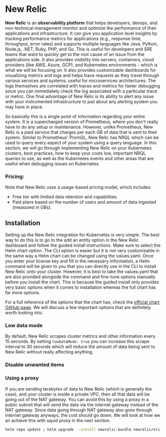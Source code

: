 # New Relic

**New Relic** is an **observability platform** that helps developers, devops, and non-technical management monitor and optimize the performance of their applications and infrastructure. It can give you application level insights by tracking performance metrics for applications (e.g., response time, throughput, error rates) and supports multiple languages like Java, Python, Node.js, .NET, Ruby, PHP, and Go. This is useful for developers and SRE teams that want to quickly get to the root cause of an issue from the applications side. It also provides visibility into servers, containers, cloud providers (like AWS, Azure, GCP), and Kubernetes environments - which is what we will be focusing on. It also provides customizable dashboards for visualizing metrics and logs and helps trace requests as they travel through various services and systems, useful for microservices architectures. The logs themselves are correlated with traces and metrics for faster debugging since you can immediately check the log associated with a particular trace or metric. One final advantage of New Relic is its ability to alert any issue with your instrumented infrastructure to just about any alerting system you may have in place.

So basically this is a single point of information regarding your entire system. It is a supercharged version of Prometheus, where you don't really have to do any setup or maintenance. However, unlike Prometheus, New Relic is a paid service that charges per each GB of data that is sent to their system. Similar to Prometheus' PromQL, New Relic has NRQL which can be used to query every aspect of your system using a query language. In this section, we will go through implementing New Relic on your Kubernetes clusters, best practices, how to keep your costs low, important NRQL queries to use, as well as the Kubernetes events and other areas that are useful when debugging issues on Kubernetes.

### Pricing:

Note that New Relic uses a usage-based pricing model, which includes:

* Free tier with limited data retention and capabilities.
* Paid plans based on the number of users and amount of data ingested (measured in GBs).

## Installation

Setting up the New Relic integration for Kubernetes is very simple. The best way to do this is to go to the add an entity option in the New Relic dashboard and follow the guided install instructions. Make sure to select the Helm chart option. The CLI option is easier but it is not very customizable in the same way a Helm chart can be changed using the values.yaml. Once you enter your license key and fill in the necessary information, a Helm command will be given to you that you can directly use in the CLI to install New Relic onto your cluster. However, it is best to take the values.yaml that are also provided alongside the command and fine-tune options manually before you install the chart. This is because the guided install only provides very basic options when it comes to installation whereas the full chart has far more options.

For a full reference of the options that the chart has, check the [official chart GitHub page](https://github.com/newrelic/helm-charts/tree/master/charts/nri-bundle). We will discuss a few important options that are definitely worth looking into.

### Low data mode

By default, New Relic scrapes cluster metrics and other information every 15 seconds. By setting `lowDataMode: true` you can increase this scrape interval to 30 seconds which will reduce the amount of data being sent to New Relic without really affecting anything.

### Disable unwanted items

### Using a proxy

If you are sending terabytes of data to New Relic (which is generally the case), and your cluster is inside a private VPC, then all that data will be going out of the NAT gateway. You can avoid this by using a proxy in a public subnet that will send the data via the internet gateway instead of the NAT gateway. Since data going through NAT gateway also goes through internet gateway anyways, the cost should go down. We will look at how we an achieve this with squid proxy in the next section.

```bash
helm repo update ; helm upgrade --install newrelic-bundle newrelic/nri-bundle -n newrelic --values values.yaml
```